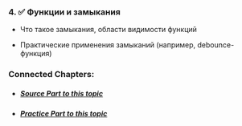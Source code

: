 
### 4. ✅ **Функции и замыкания**

- Что такое замыкания, области видимости функций

- Практические применения замыканий (например, debounce-функция)


### Connected Chapters:
- ##### [*Source Part to this topic*](../Sources/Lesson%20No.4%20(Sources).md)
- ##### [*Practice Part to this topic*](../Practice/Lesson%20No.4%20(Practice).md)
